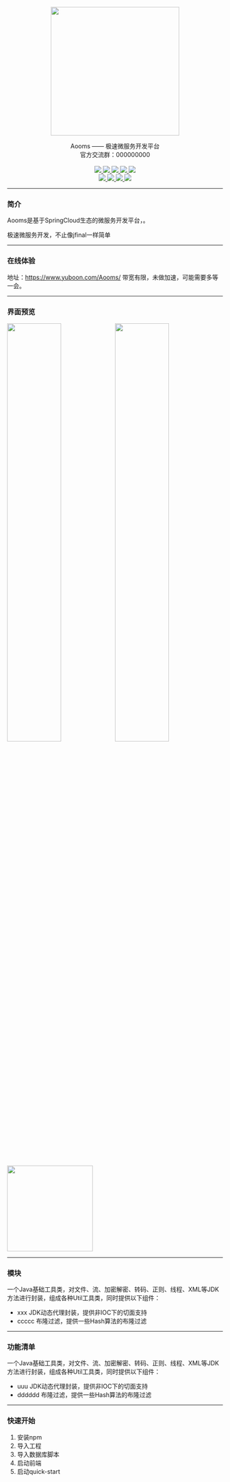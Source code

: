 <p align="center">
    <img src="https://images.gitee.com/uploads/images/2019/0312/213325_af8c5db2_385692.png" width="300">
    <br>      
    <p align="center">
        Aooms —— 极速微服务开发平台
        <br>      
        <span>
            <span>
                官方交流群：000000000
            </span>
        </span>
        <br>
        <br>
        <a href="#">
            <img src="https://img.shields.io/badge/springboot-2.0.1-green.svg" >
        </a>  
        <a href="#">
            <img src="https://img.shields.io/badge/springcloud-Finchley.RELEASE-blue.svg">
        </a>  
        <a href="#">
            <img src="https://img.shields.io/badge/D2admin%20-1.4.5-red.svg">
        </a>
        <a href="#">
            <img src="https://img.shields.io/badge/hutool--all-4.0.9-brightgreen.svg">
        </a>  
        <a href="#">
            <img src="https://img.shields.io/badge/mybatis-3.4.6-orange.svg">
        </a>
        <br> 
        <a href="#">
            <img src="https://img.shields.io/badge/fastjson-1.2.47-yellow.svg">
        </a>    
        <a href="#">
            <img src="https://img.shields.io/badge/j2cache-2.7.2-red.svg">
        </a>   
        <a href="#">
            <img src="https://img.shields.io/badge/sharding--jdbc-3.0.0.M2-brightgreen.svg">
        </a>   
        <a href="#">
            <img src="https://img.shields.io/badge/jsoup-1.11.3-blue.svg">
        </a> 
    </p>
</p>

-----------------------------------------------------------------------------------------------

### 简介

Aooms是基于SpringCloud生态的微服务开发平台，。

极速微服务开发，不止像jfinal一样简单

-----------------------------------------------------------------------------------------------

### 在线体验
地址：https://www.yuboon.com/Aooms/ 带宽有限，未做加速，可能需要多等一会。

-----------------------------------------------------------------------------------------------

### 界面预览
<img src="https://images.gitee.com/uploads/images/2018/1116/130232_92a39175_385692.png" width="50%" /><img src="https://images.gitee.com/uploads/images/2018/1116/130232_92a39175_385692.png" width="50%"  />

<a href="https://github.com/d2-projects/d2-admin" target="_blank"><img src="https://images.gitee.com/uploads/images/2019/0218/203814_d8f924a2_385692.png" width="200"></a>

-----------------------------------------------------------------------------------------------

### 模块
一个Java基础工具类，对文件、流、加密解密、转码、正则、线程、XML等JDK方法进行封装，组成各种Util工具类，同时提供以下组件：

- xxx              JDK动态代理封装，提供非IOC下的切面支持
- ccccc   布隆过滤，提供一些Hash算法的布隆过滤

-----------------------------------------------------------------------------------------------

### 功能清单
一个Java基础工具类，对文件、流、加密解密、转码、正则、线程、XML等JDK方法进行封装，组成各种Util工具类，同时提供以下组件：

- uuu              JDK动态代理封装，提供非IOC下的切面支持
- dddddd   布隆过滤，提供一些Hash算法的布隆过滤

-----------------------------------------------------------------------------------------------

### 快速开始


1. 安装npm
2. 导入工程
3. 导入数据库脚本
4. 启动前端
5. 启动quick-start
